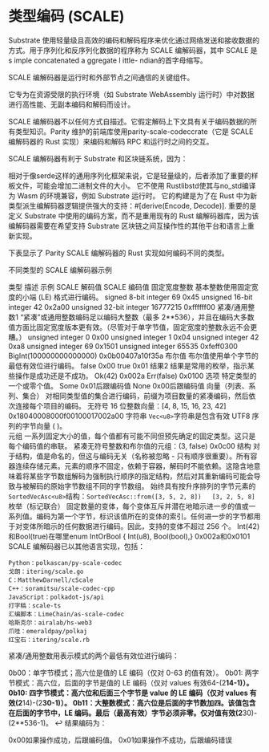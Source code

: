 # 类型编码 (SCALE)

Substrate 使用轻量级且高效的编码和解码程序来优化通过网络发送和接收数据的方式。用于序列化和反序列化数据的程序称为 SCALE 编解码器，其中 SCALE 是s imple concatenated a ggregate l ittle- ndian的首字母缩写。

SCALE 编解码器是运行时和外部节点之间通信的关键组件。

它专为在资源受限的执行环境（如 Substrate WebAssembly 运行时）中对数据进行高性能、无副本编码和解码而设计。

SCALE 编解码器不以任何方式自描述。它假定解码上下文具有关于编码数据的所有类型知识。Parity 维护的前端库使用parity-scale-codeccrate（它是 SCALE 编解码器的 Rust 实现）来编码和解码 RPC 和运行时之间的交互。

SCALE 编解码器有利于 Substrate 和区块链系统，因为：

相对于像serde这样的通用序列化框架来说，它是轻量级的，后者添加了重要的样板文件，可能会增加二进制文件的大小。
它不使用 Rustlibstd使其与no_std编译为 Wasm 的环境兼容，例如 Substrate 运行时。
它的构建是为了在 Rust 中为新类型派生编解码器逻辑提供强大的支持：#[derive(Encode, Decode)].
重要的是定义 Substrate 中使用的编码方案，而不是重用现有的 Rust 编解码器库，因为该编解码器需要在希望支持 Substrate 区块链之间互操作性的其他平台和语言上重新实现。

下表显示了 Parity SCALE 编解码器的 Rust 实现如何编码不同的类型。

不同类型的 SCALE 编解码器示例

类型	描述	示例 SCALE 解码值	SCALE 编码值
固定宽度整数	基本整数使用固定宽度的小端 (LE) 格式进行编码。	signed 8-bit integer 69	0x45
unsigned 16-bit integer 42	0x2a00
unsigned 32-bit integer 16777215	0xffffff00
紧凑/通用整数1	“紧凑”或通用整数编码足以编码大整数（最多 2**536），并且在编码大多数值方面比固定宽度版本更有效。（尽管对于单字节值，固定宽度的整数永远不会更糟。）	unsigned integer 0	0x00
unsigned integer 1	0x04
unsigned integer 42	0xa8
unsigned integer 69	0x1501
unsigned integer 65535	0xfeff0300
BigInt(100000000000000)	0x0b00407a10f35a
布尔值	布尔值使用单个字节的最低有效位进行编码。	false	0x00
true	0x01
结果2	结果是常用的枚举，指示某些操作是成功还是不成功。	Ok(42)	0x002a
Err(false)	0x0100
选项	特定类型的一个或零个值。	Some	0x01后跟编码值
None	0x00后跟编码值
向量（列表、系列、集合）	对相同类型值的集合进行编码，前缀为项目数量的紧凑编码，然后依次连接每个项目的编码。	无符号 16 位整数向量：[4, 8, 15, 16, 23, 42]	0x18040008000f00100017002a00
字符串	`Vec<u8>`字符串是包含有效 UTF8 序列的字节向量 ( )。		
元组	一系列固定大小的值，每个值都有可能不同但预先确定的固定类型。这只是每个编码值的串联。	紧凑无符号整数和布尔值的元组：(3, false)	0x0c00
结构	对于结构，值是命名的，但这与编码无关（名称被忽略 - 只有顺序很重要）。所有容器连续存储元素。元素的顺序不固定，依赖于容器，解码时不能依赖。这隐含地意味着将某些字节数组解码为强制执行顺序的指定结构，然后对其重新编码可能会导致与被解码的原始字节数组不同的字节数组。	始终具有按升序排列的字节元素的`SortedVecAsc<u8>`结构：`SortedVecAsc::from([3, 5, 2, 8])	[3, 2, 5, 8]`
枚举（标记联合）	固定数量的变体，每个变体互斥并潜在地暗示进一步的值或一系列值。编码为第一个字节，标识该值所在的变体的索引。任何进一步的字节都用于对变体所暗示的任何数据进行编码。因此，支持的变体不超过 256 个。	Int(42)和Bool(true)在哪里enum IntOrBool { Int(u8), Bool(bool),}	0x002a和0x0101
SCALE 编解码器已以其他语言实现，包括：
```
Python：polkascan/py-scale-codec
戈朗：itering/scale.go
C：MatthewDarnell/cScale
C++：soramitsu/scale-codec-cpp
JavaScript：polkadot-js/api
打字稿：scale-ts
汇编脚本：LimeChain/as-scale-codec
哈斯克尔：airalab/hs-web3
爪哇：emeraldpay/polkaj
红宝石：itering/scale.rb
```
紧凑/通用整数用表示模式的两个最低有效位进行编码：

0b00：单字节模式；高六位是值的 LE 编码（仅对 0-63 的值有效）。
0b01: 两字节模式：高六位，后面的字节是值的 LE 编码（仅对 values 有效64-(2**14-1)）。
0b10: 四字节模式：高六位和后面三个字节是 value 的 LE 编码（仅对 values 有效(2**14)-(2**30-1)）。
0b11：大整数模式：高六位是后面的字节数加四。该值包含在后面的字节中，LE 编码。最后（最高有效）字节必须非零。仅对值有效(2**30)-(2**536-1)。
↩
结果编码为：

0x00如果操作成功，后跟编码值。
0x01如果操作不成功，后跟编码错误